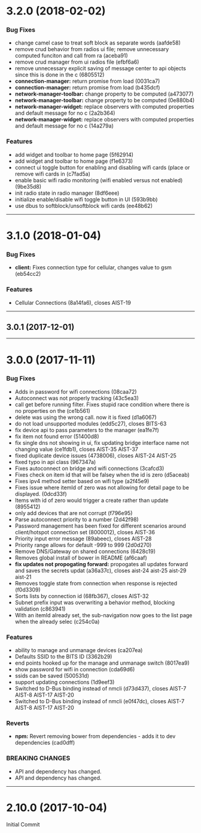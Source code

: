 <a name="3.2.0"></a>
# 3.2.0 (2018-02-02)


### Bug Fixes

* change camel case to treat soft block as separate words   (aafde58)
* remove crud behavior from radios ui file; remove unnecessary computed funciton and call from ra   (aceba91)
* remove crud manager from ui radios file   (efbf6a6)
* remove unnecessary explicit saving of message center to api objects since this is done in the c   (6805512)
* **connection-manager:** return promise from load   (0031ca7)
* **connection-manager:** return promise from load   (b435dcf)
* **network-manager-toolbar:** change property to be computed   (a473077)
* **network-manager-toolbar:** change property to be computed   (0e880b4)
* **network-manager-widget:** replace observers with computed properties and default message for no c   (2a2b364)
* **network-manager-widget:** replace observers with computed properties and default message for no c   (14a279a)


### Features

* add widget and toolbar to home page   (5f62914)
* add widget and toolbar to home page   (f1e6373)
* connect ui toggle button for enabling and disabling wifi cards (place or remove wifi cards in   (c7fad5a)
* enable basic wifi radio monitoring (wifi enabled versus not enabled)   (9be35d8)
* init radio state in radio manager   (8df6eee)
* initialize enable/disable wifi toggle button in UI   (593b9bb)
* use dbus to softblock/unsoftblock wifi cards   (ee48b62)

---

<a name="3.1.0"></a>
# 3.1.0 (2018-01-04)


### Bug Fixes

* **client:** Fixes connection type for cellular, changes value to gsm   (eb54cc2)


### Features

* Cellular Connections   (8a14fa6), closes AIST-19

---

<a name="3.0.1"></a>
## 3.0.1 (2017-12-01)

---

<a name="3.0.0"></a>
# 3.0.0 (2017-11-11)


### Bug Fixes

* Adds in password for wifi connections   (08caa72)
* Autoconnect was not properly tracking   (43c5ea3)
* call get before running filter. Fixes stupid race condition where there is no properties on the   (ce1b561)
* delete was using the wrong call. now it is fixed   (d1a6067)
* do not load unsupported modules   (edd5c27), closes BITS-63
* fix device api to pass parameters to the manager   (ea1fe7f)
* fix item not found error   (51400d8)
* fix single dns not showing in ui, fix updating bridge interface name not changing value   (ce1fdb1), closes AIST-35 AIST-37
* fixed duplicate device issues   (4738006), closes AIST-24 AIST-25
* fixed typo in api class   (967347a)
* Fixes autoconnect on bridge and wifi connections   (3cafcd3)
* Fixes check on item id that will be falsey when the id is zero   (d5aceab)
* Fixes ipv4 method setter based on wifi type   (a2f45e9)
* Fixes issue where itemId of zero was not allowing for detail page to be displayed.   (0dcd33f)
* Items with id of zero would trigger a create rather than update   (8955412)
* only add devices that are not corrupt   (f796e95)
* Parse autoconnect priority to a number   (2d42f98)
* Password management has been fixed for different scenarios around client/hotspot connection set   (8000012), closes AIST-36
* Priority input error message   (89abeec), closes AIST-28
* Priority range allows for default -999 to 999   (2d0d270)
* Remove DNS/Gateway on shared connections   (6428c19)
* Removes global install of bower in README   (af6caaf)
* **fix updates not propogating forward:** propogates all updates forward and saves the secrets updat   (a36a37c), closes aist-24 aist-25 aist-29 aist-21
* Removes toggle state from connection when response is rejected   (f0d3309)
* Sorts lists by connection id   (68fb367), closes AIST-32
* Subnet prefix input was overwriting a behavior method, blocking validation   (c863941)
* With an itemId already set, the sub-navigation now goes to the list page when the already selec   (c254c0a)


### Features

* ability to manage and unmanage devices   (ca207ea)
* Defaults SSID to the BITS ID   (3362b29)
* end points hooked up for the manage and unmanage switch   (8017ea9)
* show password for wifi in connection   (cda69d6)
* ssids can be saved   (500531d)
* support updating connections   (1d9eef3)
* Switched to D-Bus binding instead of nmcli   (d73d437), closes AIST-7 AIST-8 AIST-17 AIST-20
* Switched to D-Bus binding instead of nmcli   (e0f47dc), closes AIST-7 AIST-8 AIST-17 AIST-20


### Reverts

* **npm:** Revert removing bower from dependencies - adds it to dev dependencies   (cad0dff)


### BREAKING CHANGES

* API and dependency has changed.
* API and dependency has changed.

---

<a name="2.14.1"></a>
# 2.10.0 (2017-10-04)

Initial Commit
